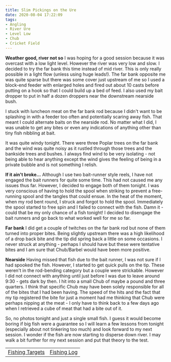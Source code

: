 ```yaml
---
title: Slim Pickings on the Ure
date: 2020-08-04 17:22:09
tags:
- Angling
- River Ure
- Level Low
- Chub
- Cricket Field
---
```

**Weather good, river not so**
I was hoping for a good session because it was overcast with a low light level. However the river was very low and slow. I decided to try the far bank this time instead of mid river. This is only really possible in a light flow (unless using huge leads!). The far bank opposite me was quite sparse but there was some cover just upstream of me so I used a block-end feeder with enlarged holes and fired out about 10 casts before putting on a hook so that I could build up a bed of feed. I also used my bait dropper to put in half a dozen droppers near the downstream nearside bush.

I stuck with luncheon meat on the far bank rod because I didn't want to be splashing in with a feeder too often and potentially scaring away fish. That meant I could alternate baits on the nearside rod. No matter what I did, I was unable to get any bites or even any indications of anything other than tiny fish nibbling at bait.

It was quite windy tonight. There were three Poplar trees on the far bank and the wind was quite noisy as it rustled through those trees and the bankside trees and bushes. I always find wind to be very isolating - not being able to hear anything except the wind gives the feeling of being in a private bubble and is not something I relish.

**If it ain't broke...**
Although I use two bait-runner style reels, I have not engaged the bait runners for quite some time. This had not caused me any issues thus far. However, I decided to engage both of them tonight. I was very conscious of having to hold the spool when striking to prevent a free-running spool and the tangles that could ensue. In the heat of the moment, when my rod bent round, I struck and forgot to hold the spool. Immediately the spool started to free spin and I failed to connect with the fish. Damn it - could that be my only chance of a fish tonight! I decided to disengage the bait runners and go back to what worked well for me so far.

**Far bank**
I did get a couple of twitches on the far bank rod but none of them turned into proper bites. Being slightly upstream there was a high likelihood of a drop back bite and the tip did spring back a little on some occasions. I never struck at anything - perhaps I should have but these were tentative bites and I am sure that Chub/Barbel would have been more positive.

**Nearside**
Having missed that fish due to the bait runner, I was not sure if I had spooked the fish. However, I started to get quick pulls on the tip. These weren't in the rod-bending category but a couple were strickable. However I did not connect with anything until just before I was due to leave around 9:30 - gets dark by then. I hit into a small Chub of maybe a pound and three quarters. I think that specific Chub may have been solely responsible for all of the bites that I had been having. The speed of the hits and the fact that my tip registered the bite for just a moment had me thinking that Chub were perhaps nipping at the meat - I only have to think back to a few days ago when I retrieved a cube of meat that had a bite out of it.

So, no photos tonight and just a single small fish. I guess it would become boring if big fish were a guarantee so I will learn a few lessons from tonight (especially about not tinkering too much) and look forward to my next session. I wonder if the fish are now starting to disperse down river. I may walk a bit further for my next session and put that theory to the test.

|||
|---------|------|
|<a href="/2020/07/20200726-Fishing-Targets/">Fishing Targets</a>|<a href="/2020/08/20200816-FishingLog/">Fishing Log</a>|
